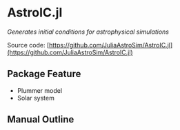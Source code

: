# AstroIC.jl

*Generates initial conditions for astrophysical simulations*

Source code: [https://github.com/JuliaAstroSim/AstroIC.jl](https://github.com/JuliaAstroSim/AstroIC.jl)

## Package Feature

- Plummer model
- Solar system

## Manual Outline

```@contents
```